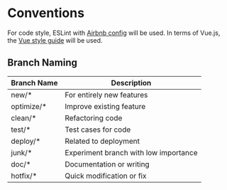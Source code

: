 # Conventions

For code style, ESLint with [Airbnb config](https://github.com/airbnb/javascript)
will be used. In terms of Vue.js, the [Vue style guide](https://vuejs.org/v2/style-guide/) 
will be used.

## Branch Naming

| Branch Name | Description                           |
|-------------|---------------------------------------|
| new/*       | For entirely new features             |
| optimize/*  | Improve existing feature              |
| clean/*     | Refactoring code                      |
| test/*      | Test cases for code                   |
| deploy/*    | Related to deployment                 |
| junk/*      | Experiment branch with low importance |
| doc/*       | Documentation or writing              |
| hotfix/*    | Quick modification or fix             |
